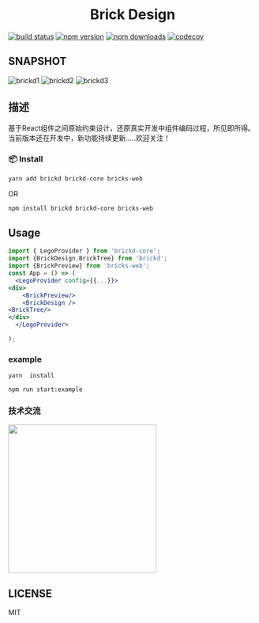 <h1 align='center'>Brick Design</h1>

[![build status](https://travis-ci.org/brick-design/react-visual-editor.svg?branch=brickd)](https://travis-ci.org/github/brick-design/react-visual-editor)
[![npm version](https://img.shields.io/npm/v/brickd.svg?style=flat-square)](https://www.npmjs.com/package/brickd)
[![npm downloads](https://img.shields.io/npm/dm/brickd.svg?style=flat-square)](https://www.npmjs.com/package/brickd)
[![codecov](https://codecov.io/gh/brick-design/react-visual-editor/branch/master/graph/badge.svg)](https://codecov.io/gh/brick-design/react-visual-editor)

## SNAPSHOT
![brickd1](https://user-images.githubusercontent.com/15995127/85188005-7e4de100-b2d6-11ea-9441-2bd5570b14a9.gif)
![brickd2](https://user-images.githubusercontent.com/15995127/85187856-86595100-b2d5-11ea-883e-e45313797fb3.gif)
![brickd3](https://user-images.githubusercontent.com/15995127/85187862-92451300-b2d5-11ea-8394-a6c06b45de97.gif)

## 描述
基于React组件之间原始约束设计，还原真实开发中组件编码过程，所见即所得。当前版本还在开发中，新功能持续更新.....欢迎关注！


###  📦 Install
```sh
yarn add brickd brickd-core bricks-web
```
OR
```sh
npm install brickd brickd-core bricks-web
```
## Usage
```jsx
import { LegoProvider } from 'brickd-core';
import {BrickDesign,BrickTree} from 'brickd';
import {BrickPreview} from 'bricks-web';
const App = () => (
  <LegoProvider config={{...}}>
<div>
    <BrickPreview/>
    <BrickDesign />
<BrickTree/>
</div>
  </LegoProvider>

);
```
### example

```
yarn  install

npm run start:example
```

### 技术交流

 <img src="./docs/QQ.jpeg" width="300" />

## LICENSE

MIT
